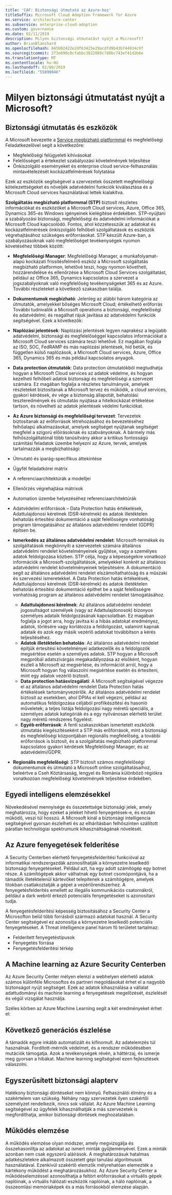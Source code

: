 ```yaml
---
title: 'CAF: Biztonsági útmutató az Azure-hoz'
titleSuffix: Microsoft Cloud Adoption Framework for Azure
ms.service: architecture-center
ms.subservice: enterprise-cloud-adoption
ms.custom: governance
ms.date: 02/11/2019
description: Milyen biztonsági útmutatást nyújt a Microsoft?
author: BrianBlanchard
ms.openlocfilehash: 845b02422e2df63425e29acdfd9b43b744934c9f
ms.sourcegitcommit: 273e690c0cfabbc3822089c7d8bc743ef41d2b6e
ms.translationtype: MT
ms.contentlocale: hu-HU
ms.lasthandoff: 02/08/2019
ms.locfileid: "55899046"
---
```

<!-- markdownlint-disable MD026 -->

# <a name="what-security-guidance-does-microsoft-provide"></a>Milyen biztonsági útmutatást nyújt a Microsoft?

## <a name="security-guidance-and-tools"></a>Biztonsági útmutatás és eszközök

A Microsoft bevezette a [Service megbízható platformmal](https://servicetrust.microsoft.com) és megfelelőségi Feladatkezelővel segít a következőre:

- Megfelelőségi felügyeleti kihívásokat
- Felelősséget a értekezlet szabályozási követelmények teljesítése
- Önkiszolgáló eseményeket és enterprise cloud service-felhasználás mintavételezését kockázatfelmérések folytatása

Ezek az eszközök segítségével a szervezetek összetett megfelelőségi kötelezettségeket és növeljék adatvédelmi funkciók kiválasztása és a Microsoft Cloud services használatával lettek kialakítva.

**Szolgáltatás megbízható platformmal (STP)** biztosít részletes információkat és eszközöket a Microsoft Cloud services, Azure, Office 365, Dynamics 365-és Windows igényeinek kielégítése érdekében. STP-nyújtani a szabályozási biztonsági, megfelelőségi és adatvédelmi információkat a Microsoft Cloud kapcsolódó. Fontos, ahol közzétesszük az adatokat és kockázatfelmérések önkiszolgáló felhőbeli szolgáltatások és eszközök végrehajtásához szükséges erőforrásokat. STP készült Azure-ban, a szabályozásoknak való megfelelőséget tevékenységek nyomon követéséhez többek között:

- **Megfelelőségi Manager**: Megfelelőségi Manager, a munkafolyamat-alapú kockázati frissítésfelmérő eszköz a Microsoft szolgáltatás megbízható platformon, lehetővé teszi, hogy nyomon követheti, hozzárendelése és ellenőrzése a Microsoft Cloud Services szolgáltatást, például az Office 365, Dynamics kapcsolatos a szervezet a jogszabályoknak való megfelelőség tevékenységeket 365 és az Azure. További részleteket a következő szakaszban találja.
- **Dokumentumok megbízható**: Jelenleg az alábbi három kategória az útmutatók, amelyekkel bőséges Microsoft Cloud; értékelhető erőforrás További tudnivalók a Microsoft operations a biztonsági, megfelelőségi és adatvédelmi; és reagálhat rájuk javítása az adatvédelmi funkciók segítségével. Ezek a következők:
- **Naplózási jelentések**: Naplózási jelentések legyen naprakész a legújabb adatvédelmi, biztonsági és megfelelőséggel kapcsolatos információkat a Microsoft Cloud services számára teszi lehetővé. Ez magában foglalja az ISO, SOC, FedRAMP és más naplózási jelentések, híd betűk, és független külső naplózások, a Microsoft Cloud services, Azure, Office 365, Dynamics 365 és más például kapcsolatos anyagok.
- **Data protection útmutatók**: Data protection útmutatókból megtudhatja hogyan a Microsoft Cloud services az adatok védelme, és hogyan kezelheti felhőbeli adatok biztonsági és megfelelőségi a szervezet számára. Ez magában foglalja a részletes tanulmányok, amelyek részleteket biztosítanak a Microsoft tervez és működik, a cloud services, gyakori kérdések, év vége a biztonság állapotát, behatolási teszteredmények és útmutatás nyújtása a hitelkockázat értékelése tartson, és növelheti az adatok jelentések védelmi funkciókat.
- **Az Azure biztonsági és megfelelőségi tervezet**: Tervezetek biztosítanak az erőforrások létrehozásához és bevezetéséhez felhőalapú alkalmazásokat, amelyek segítséget nyújtanak segítséget megfelel a szigorú előírásoknak és szabványoknak. A bármely más felhőszolgáltatónál több tanúsítvány akkor a kritikus fontosságú számítási feladatok üzembe helyezni az Azure, tervek, amelyek tartalmazzák a megbízhatósági:

- Útmutató és iparág-specifikus áttekintése
- Ügyfél feladatkörei mátrix
- A referenciaarchitektúrák a modelljei
- Ellenőrzés végrehajtása mátrixok
- Automation üzembe helyezéséhez referenciaarchitektúrák
- Adatvédelmi erőforrások – Data Protection hatás értékelések, Adattulajdonosi kérelmek (DSR-kérelmek) és adatok illetéktelen behatolás értesítési dokumentáció a saját felelősségre vonhatóság program támogatásához az általános adatvédelmi rendelet (GDPR) építsen be.

- **Ismerkedés az általános adatvédelmi rendelet**: Microsoft-termékek és szolgáltatások megkönnyíti a szervezetek számára általános adatvédelmi rendelet követelményeinek gyűjtése, vagy a személyes adatok feldolgozása közben. STP célja, hogy a képességekre vonatkozó információk a Microsoft-szolgáltatások, amelyekkel konkrét az általános adatvédelmi rendelet követelményeinek teljesítésére. A dokumentáció segít az általános adatvédelmi rendelet elszámoltathatóság és a műszaki és szervezési ismeretekkel. A Data Protection hatás értékelések, Adattulajdonosi kérelmek (DSR-kérelmek) és adatok illetéktelen behatolás értesítési dokumentáció építhet be a saját felelősségre vonhatóság program az általános adatvédelmi rendelet támogatásához.
  - **Adattulajdonosi kérelmek**: Az általános adatvédelmi rendelet jogosultságot személyek (vagy az Adattulajdonosok) bizonyos személyes adataik feldolgozásának kapcsolatban. Ez magában foglalja a jogot arra, hogy javítsa ki a hibás adatokat eredményez, adatok, törlésére vagy korlátozza a feldolgozást, valamint kapnak adataik és azok egy másik vezérlő adatokat továbbítson a kérés teljesítéséhez.
  - **Adatok illetéktelen behatolás**: Az általános adatvédelmi rendelet építjük értesítési követelményei adatkezelők és a feldolgozók megsértése esetén a személyes adatok. STP hogyan a Microsoft megpróbál adatszivárgás megakadályozása az elsőként, hogyan észleli a Microsoft az megsértése, és információt arról, hogy a Microsoft hogyan fog válaszolni megsértése esetén és értesíteni, mint egy adatok vezérlő biztosít.
  - **Data protection hatásvizsgálati**: A Microsoft segítségével végezze el az általános adatvédelmi rendelet Data Protection hatás értékelések tartományvezérlők. Az általános adatvédelmi rendelet biztosít az esetekben, ahol DPIAs el kell végezni, például az automatikus feldolgozása céljából profilkészítési és hasonló műveletek; a teljes listája feldolgozási nagy méretű speciális, a személyes adatok kategóriák és a egy nyilvánosan elérhető terület nagy méretű rendszeres figyelést.
  - **Egyéb erőforrások**: A fenti szakaszokban ismertetett eszközök útmutatás kiegészítéseként a STP más erőforrások, mint a biztonsági és megfelelőségi központjában regionális megfelelőség, a további erőforrások is biztosít, és a szolgáltatás megbízható platformmal kapcsolatos gyakori kérdések Megfelelőségi Manager, és az adatvédelmi/GDPR.
- **Regionális megfelelőségi**: STP biztosít számos megfelelőségi dokumentumok és útmutató a Microsoft online szolgáltatásaihoz, beleértve a Cseh Köztársaság, lengyel és Románia különböző régiókra vonatkozóan megfelelőségi követelmények teljesítése érdekében.

## <a name="unique-intelligent-insights"></a>Egyedi intelligens elemzésekkel

Növekedésével mennyisége és összetettsége biztonsági jelek, amely meghatározza, hogy ezeket a jeleket hihető fenyegetések-e, és ezután működő, veszi túl hosszú. A Microsoft kínál a biztonsági intelligencia segítségével gyorsan észlelheti és az elhárításban felhőszinten szállított páratlan technológiai spektrumunk kihasználtságának növelését.

## <a name="azure-threat-intelligence"></a>Az Azure fenyegetések felderítése

A Security Centerben elérhető fenyegetésfelderítési funkcióval az informatikai rendszergazdák azonosíthatják a környezetre leselkedő biztonsági fenyegetéseket. Például azt, ha egy adott számítógép egy botnet része. A számítógépek akkor válhatnak egy botnet csomópontjává, ha a támadók illetéktelenül kártevőket telepítenek a számítógépre, amelyek titokban csatlakoztatják a gépet a vezérlőrendszerhez. A fenyegetésfelderítés emellett az illegális kommunikációs csatornákról, például a dark webről érkező potenciális fenyegetéseket is azonosítani tudja.

A fenyegetésfelderítési képesség biztosításához a Security Center a Microsofton belül több forrásból származó adatokat használ. A Security Center segítségével ez azonosítja a környezetre leselkedő potenciális fenyegetéseket. A Threat intelligence panel három fő területet tartalmaz:

- Felderített fenyegetéstípusok
- Fenyegetés forrása
- Fenyegetésfelderítési térkép

## <a name="machine-learning-in-azure-security-center"></a>A Machine learning az Azure Security Centerben

Az Azure Security Center mélyen elemzi a webhelyen elérhető adatok számos különféle Microsoftos és partneri megoldásokat érhet el a nagyobb biztonságot nyújt segítséget. Ezek az adatok kihasználása a vállalat adattudományi és machine learning a fenyegetések megelőzését, észlelését és végül vizsgálat használja.

Széles körben az Azure Machine Learning segít a két eredményeket érhet el:

## <a name="next-generation-detection"></a>Következő generációs észlelése

A támadók egyre inkább automatizált és kifinomult. Az adatelemzés túl használnak. Fordított-mérnök védelmet, és a rendszer működésében mutációk támogatja. Azok a tevékenységek révén, a háttérzaj, és ismerje meg gyorsan a hibákat. Machine learning segítségével ezen fejlesztések válaszolni.

## <a name="simplified-security-baseline"></a>Egyszerűsített biztonsági alapterv

Hatékony biztonsági döntéseket nem könnyű. Felhasználói élmény és a szakértelem van szükség. Néhány nagy szervezetek ilyen szakértői személyzet rendelkezik, nincs sok vállalat. Az Azure Machine Learning segítségével az ügyfelek kihasználhatják a más szervezetek is megfordíthatja, amikor biztonsági döntések meghozatalában.

## <a name="behavioral-analytics"></a>Működés elemzése

A működés elemzése olyan módszer, amely megvizsgálja és összehasonlítja az adatokat az ismert minták gyűjteményével. Ezek a minták azonban nem csak egyszerű aláírások. A meghatározásuk hatalmas adatkészletekre alkalmazott összetett gépi tanulási algoritmusok használatával. Ezenkívül szakértő elemzők mélyrehatóan elemezték a kártékony működést a meghatározásukhoz. Az Azure Security Center a működéselemzéssel azonosíthatja a feltört erőforrásokat a virtuális gépek naplóinak, a virtuális hálózati eszközök naplóinak, a háló naplóinak, a összeomlási memóriaképek és a más forrásokból elemzése alapján.
